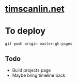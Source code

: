 # [timscanlin.net](http://timscanlin.net)

# To deploy

`git push origin master:gh-pages`


## Todo

- Build projects page
- Maybe bring timeline back
